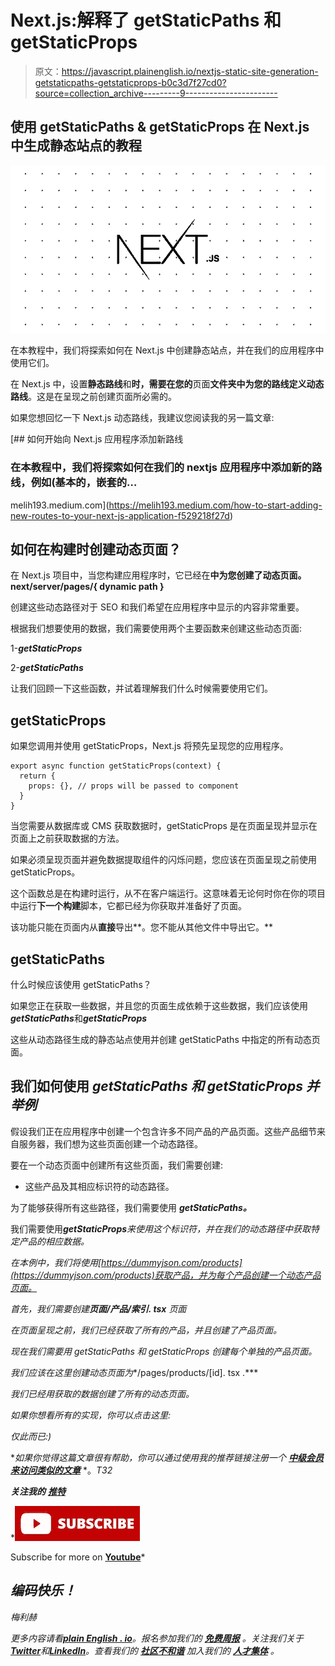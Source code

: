 # Next.js:解释了 getStaticPaths 和 getStaticProps

> 原文：<https://javascript.plainenglish.io/nextjs-static-site-generation-getstaticpaths-getstaticprops-b0c3d7f27cd0?source=collection_archive---------9----------------------->

## 使用 getStaticPaths & getStaticProps 在 Next.js 中生成静态站点的教程

![](img/7e98d56340f1002e4286a49f1aa4668b.png)

在本教程中，我们将探索如何在 Next.js 中创建静态站点，并在我们的应用程序中使用它们。

在 Next.js 中，设置**静态路线**和**时，需要在您的**页面**文件夹中为您的路线定义动态路线**。这是在呈现之前创建页面所必需的。

如果您想回忆一下 Next.js 动态路线，我建议您阅读我的另一篇文章:

[](https://melih193.medium.com/how-to-start-adding-new-routes-to-your-next-js-application-f529218f27d) [## 如何开始向 Next.js 应用程序添加新路线

### 在本教程中，我们将探索如何在我们的 nextjs 应用程序中添加新的路线，例如(基本的，嵌套的…

melih193.medium.com](https://melih193.medium.com/how-to-start-adding-new-routes-to-your-next-js-application-f529218f27d) 

## 如何在构建时创建动态页面？

在 Next.js 项目中，当您构建应用程序时，它已经在**中为您创建了动态页面。next/server/pages/{ dynamic path }**

创建这些动态路径对于 SEO 和我们希望在应用程序中显示的内容非常重要。

根据我们想要使用的数据，我们需要使用两个主要函数来创建这些动态页面:

1-***getStaticProps***

2-***getStaticPaths***

让我们回顾一下这些函数，并试着理解我们什么时候需要使用它们。

## getStaticProps

如果您调用并使用 getStaticProps，Next.js 将预先呈现您的应用程序。

```
export async function getStaticProps(context) {
  return {
    props: {}, // props will be passed to component
  }
}
```

当您需要从数据库或 CMS 获取数据时，getStaticProps 是在页面呈现并显示在页面上之前获取数据的方法。

如果必须呈现页面并避免数据提取组件的闪烁问题，您应该在页面呈现之前使用 getStaticProps。

这个函数总是在构建时运行，从不在客户端运行。这意味着无论何时你在你的项目中运行**下一个构建**脚本，它都已经为你获取并准备好了页面。

该功能只能在页面内从**直接**导出**。您不能从其他文件中导出它。**

## getStaticPaths

什么时候应该使用 getStaticPaths？

如果您正在获取一些数据，并且您的页面生成依赖于这些数据，我们应该使用***getStaticPaths***和***getStaticProps***

这些从动态路径生成的静态站点使用并创建 getStaticPaths 中指定的所有动态页面。

## 我们如何使用 ***getStaticPaths 和 getStaticProps 并举例***

假设我们正在应用程序中创建一个包含许多不同产品的产品页面。这些产品细节来自服务器，我们想为这些页面创建一个动态路径。

要在一个动态页面中创建所有这些页面，我们需要创建:

*   这些产品及其相应标识符的动态路径。

为了能够获得所有这些路径，我们需要使用 ***getStaticPaths。***

我们需要使用***getStaticProps****来使用这个标识符，并在我们的动态路径中获取特定产品的相应数据。*

*在本例中，我们将使用[https://dummyjson.com/products](https://dummyjson.com/products)获取产品，并为每个产品创建一个动态产品页面。*

*首先，我们需要创建**页面/产品/索引. tsx** 页面*

*在页面呈现之前，我们已经获取了所有的产品，并且创建了产品页面。*

*现在我们需要用 getStaticPaths 和 getStaticProps 创建每个单独的产品页面。*

*我们应该在这里创建动态页面为**/pages/products/[id]. tsx .***

*我们已经用获取的数据创建了所有的动态页面。*

*如果你想看所有的实现，你可以点击这里:*

*仅此而已:)*

**如果你觉得这篇文章很有帮助，你可以通过使用我的推荐链接注册一个* [***中级会员来访问类似的文章***](https://melihyumak.medium.com/membership) *。*T32*

****关注我的*** [**推特**](https://twitter.com/hadnazzar)*

*[![](img/c012fae801a3ab846a63dc560d09ff17.png)](https://www.youtube.com/c/TechnologyandSoftware)

Subscribe for more on [**Youtube**](https://www.youtube.com/c/TechnologyandSoftware?sub_confirmation=1)* 

## *编码快乐！*

*梅利赫*

**更多内容请看*[***plain English . io***](https://plainenglish.io/)*。报名参加我们的* [***免费周报***](http://newsletter.plainenglish.io/) *。关注我们关于*[***Twitter***](https://twitter.com/inPlainEngHQ)*和*[***LinkedIn***](https://www.linkedin.com/company/inplainenglish/)*。查看我们的* [***社区不和谐***](https://discord.gg/GtDtUAvyhW) *加入我们的* [***人才集体***](https://inplainenglish.pallet.com/talent/welcome) *。**